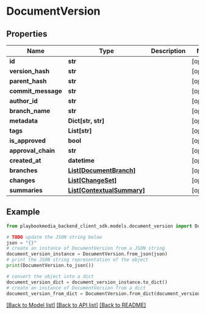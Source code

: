 # DocumentVersion


## Properties

Name | Type | Description | Notes
------------ | ------------- | ------------- | -------------
**id** | **str** |  | [optional] 
**version_hash** | **str** |  | [optional] 
**parent_hash** | **str** |  | [optional] 
**commit_message** | **str** |  | [optional] 
**author_id** | **str** |  | [optional] 
**branch_name** | **str** |  | [optional] 
**metadata** | **Dict[str, str]** |  | [optional] 
**tags** | **List[str]** |  | [optional] 
**is_approved** | **bool** |  | [optional] 
**approval_chain** | **str** |  | [optional] 
**created_at** | **datetime** |  | [optional] 
**branches** | [**List[DocumentBranch]**](DocumentBranch.md) |  | [optional] 
**changes** | [**List[ChangeSet]**](ChangeSet.md) |  | [optional] 
**summaries** | [**List[ContextualSummary]**](ContextualSummary.md) |  | [optional] 

## Example

```python
from playbookmedia_backend_client_sdk.models.document_version import DocumentVersion

# TODO update the JSON string below
json = "{}"
# create an instance of DocumentVersion from a JSON string
document_version_instance = DocumentVersion.from_json(json)
# print the JSON string representation of the object
print(DocumentVersion.to_json())

# convert the object into a dict
document_version_dict = document_version_instance.to_dict()
# create an instance of DocumentVersion from a dict
document_version_from_dict = DocumentVersion.from_dict(document_version_dict)
```
[[Back to Model list]](../README.md#documentation-for-models) [[Back to API list]](../README.md#documentation-for-api-endpoints) [[Back to README]](../README.md)


